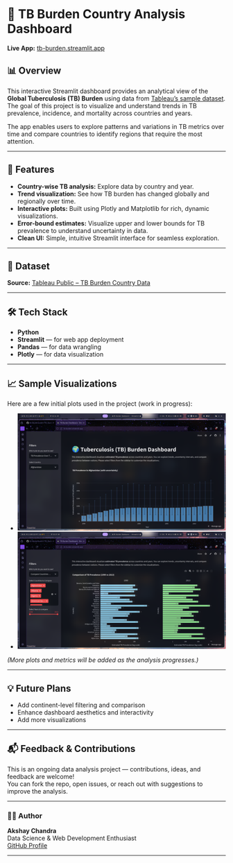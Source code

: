 # 🧬 TB Burden Country Analysis Dashboard

**Live App:** [tb-burden.streamlit.app](https://tb-burden.streamlit.app)

## 📊 Overview

This interactive Streamlit dashboard provides an analytical view of the **Global Tuberculosis (TB) Burden** using data from [Tableau’s sample dataset](https://public.tableau.com/app/sample-data/TB_Burden_Country.csv).  
The goal of this project is to visualize and understand trends in TB prevalence, incidence, and mortality across countries and years.

The app enables users to explore patterns and variations in TB metrics over time and compare countries to identify regions that require the most attention.

---

## 🚀 Features

- **Country-wise TB analysis:** Explore data by country and year.
- **Trend visualization:** See how TB burden has changed globally and regionally over time.
- **Interactive plots:** Built using Plotly and Matplotlib for rich, dynamic visualizations.
- **Error-bound estimates:** Visualize upper and lower bounds for TB prevalence to understand uncertainty in data.
- **Clean UI:** Simple, intuitive Streamlit interface for seamless exploration.

---

## 🧠 Dataset

**Source:** [Tableau Public – TB Burden Country Data](https://public.tableau.com/app/sample-data/TB_Burden_Country.csv)

---

## 🛠️ Tech Stack

- **Python**
- **Streamlit** — for web app deployment  
- **Pandas** — for data wrangling  
- **Plotly** — for data visualization  

---

## 📈 Sample Visualizations

Here are a few initial plots used in the project (work in progress):

- ![Global TB Prevalence Trends (1990 vs 2013)](/images/TB_Prevalence_in_Afghanistan.png)
- ![Country-wise TB Mortality Comparison](/images/Comparison_of_TB_Prevalence_by_Country_(1990vs2013).png)

*(More plots and metrics will be added as the analysis progresses.)*

---

## 💡 Future Plans

- Add continent-level filtering and comparison
- Enhance dashboard aesthetics and interactivity 
- Add more visualizations 

---

## 📬 Feedback & Contributions

This is an ongoing data analysis project — contributions, ideas, and feedback are welcome!  
You can fork the repo, open issues, or reach out with suggestions to improve the analysis.

---

### 🧑‍💻 Author
**Akshay Chandra**  
Data Science & Web Development Enthusiast  
[GitHub Profile](https://github.com/yourusername)

---